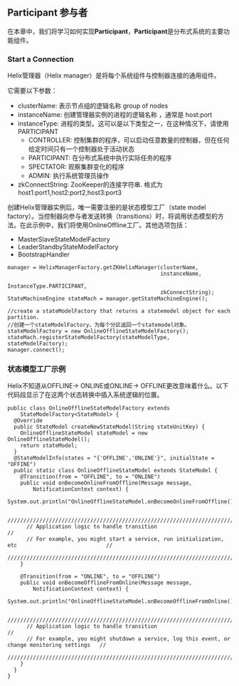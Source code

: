 ## Participant 参与者

在本章中，我们将学习如何实现**Participant**，**Participant**是分布式系统的主要功能组件。

### Start a Connection

Helix管理器（Helix manager）是将每个系统组件与控制器连接的通用组件。

它需要以下参数：

- clusterName: 表示节点组的逻辑名称 group of nodes
- instanceName: 创建管理器实例的进程的逻辑名称 ，通常是 host:port
- instanceType: 进程的类型。这可以是以下类型之一，在这种情况下，请使用PARTICIPANT
  - CONTROLLER: 控制集群的程序，可以启动任意数量的控制器，但在任何给定时间只有一个控制器处于活动状态
  - PARTICIPANT: 在分布式系统中执行实际任务的程序
  - SPECTATOR: 观察集群变化的程序
  - ADMIN: 执行系统管理员操作
- zkConnectString: ZooKeeper的连接字符串. 格式为 host1:port1,host2:port2,host3:port3

创建Helix管理器实例后，唯一需要注册的是状态模型工厂（state model factory）。当控制器向参与者发送转换（transitions）时，将调用状态模型的方法。在此示例中，我们将使用OnlineOffline工厂。其他选项包括：

- MasterSlaveStateModelFactory
- LeaderStandbyStateModelFactory
- BootstrapHandler

```
manager = HelixManagerFactory.getZKHelixManager(clusterName,
                                                instanceName,
                                                InstanceType.PARTICIPANT,
                                                zkConnectString);
StateMachineEngine stateMach = manager.getStateMachineEngine();

//create a stateModelFactory that returns a statemodel object for each partition.
//创建一个stateModelFactory，为每个分区返回一个statemodel对象。
stateModelFactory = new OnlineOfflineStateModelFactory();
stateMach.registerStateModelFactory(stateModelType, stateModelFactory);
manager.connect();
```

### 状态模型工厂示例

Helix不知道从OFFLINE-> ONLINE或ONLINE-> OFFLINE更改意味着什么。以下代码段显示了在这两个状态转换中插入系统逻辑的位置。

```
public class OnlineOfflineStateModelFactory extends
    StateModelFactory<StateModel> {
  @Override
  public StateModel createNewStateModel(String stateUnitKey) {
    OnlineOfflineStateModel stateModel = new OnlineOfflineStateModel();
    return stateModel;
  }
  @StateModelInfo(states = "{'OFFLINE','ONLINE'}", initialState = "OFFINE")
  public static class OnlineOfflineStateModel extends StateModel {
    @Transition(from = "OFFLINE", to = "ONLINE")
    public void onBecomeOnlineFromOffline(Message message,
        NotificationContext context) {
      System.out.println("OnlineOfflineStateModel.onBecomeOnlineFromOffline()");

      ////////////////////////////////////////////////////////////////////////////////////////////////
      // Application logic to handle transition                                                     //
      // For example, you might start a service, run initialization, etc                            //
      ////////////////////////////////////////////////////////////////////////////////////////////////
    }

    @Transition(from = "ONLINE", to = "OFFLINE")
    public void onBecomeOfflineFromOnline(Message message,
        NotificationContext context) {
      System.out.println("OnlineOfflineStateModel.onBecomeOfflineFromOnline()");

      ////////////////////////////////////////////////////////////////////////////////////////////////
      // Application logic to handle transition                                                     //
      // For example, you might shutdown a service, log this event, or change monitoring settings   //
      ////////////////////////////////////////////////////////////////////////////////////////////////
    }
  }
}
```